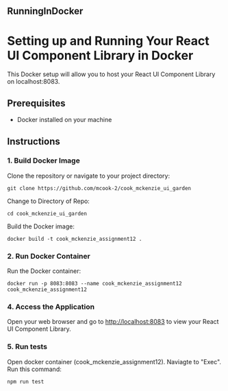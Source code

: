 ## RunningInDocker

# Setting up and Running Your React UI Component Library in Docker

This Docker setup will allow you to host your React UI Component Library on localhost:8083.

## Prerequisites

- Docker installed on your machine

## Instructions

### 1. Build Docker Image

Clone the repository or navigate to your project directory:
```
git clone https://github.com/mcook-2/cook_mckenzie_ui_garden
```
Change to Directory of Repo:
```
cd cook_mckenzie_ui_garden
```

Build the Docker image:

```
docker build -t cook_mckenzie_assignment12 .
```

### 2. Run Docker Container

Run the Docker container:

```
docker run -p 8083:8083 --name cook_mckenzie_assignment12 cook_mckenzie_assignment12
```

### 4. Access the Application

Open your web browser and go to [http://localhost:8083](http://localhost:8083) to view your React UI Component Library.


### 5. Run tests

Open docker container (cook_mckenzie_assignment12). Naviagte to "Exec". Run this command:

```
npm run test
```

